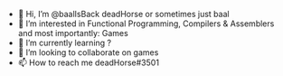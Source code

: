 - 👋 Hi, I’m @baalIsBack deadHorse or sometimes just baal
- 👀 I’m interested in Functional Programming, Compilers & Assemblers and most importantly: Games
- 🌱 I’m currently learning ?
- 💞️ I’m looking to collaborate on games
- 📫 How to reach me deadHorse#3501

<!---
baalIsBack/baalIsBack is a ✨ special ✨ repository because its `README.md` (this file) appears on your GitHub profile.
You can click the Preview link to take a look at your changes.
--->
